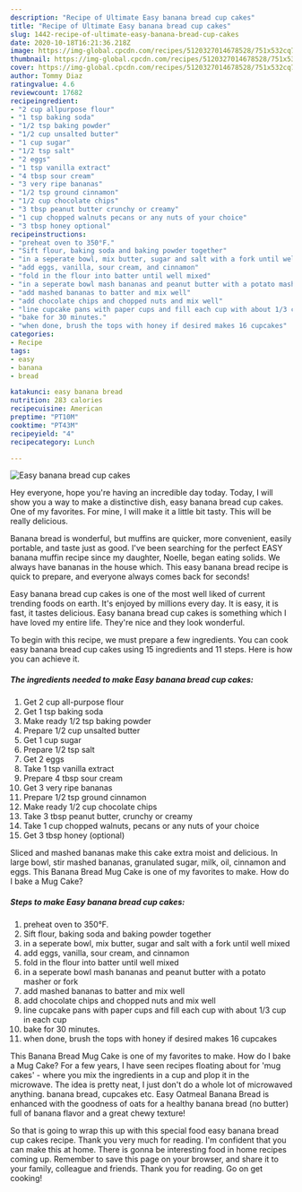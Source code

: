 ```yaml
---
description: "Recipe of Ultimate Easy banana bread cup cakes"
title: "Recipe of Ultimate Easy banana bread cup cakes"
slug: 1442-recipe-of-ultimate-easy-banana-bread-cup-cakes
date: 2020-10-18T16:21:36.218Z
image: https://img-global.cpcdn.com/recipes/5120327014678528/751x532cq70/easy-banana-bread-cup-cakes-recipe-main-photo.jpg
thumbnail: https://img-global.cpcdn.com/recipes/5120327014678528/751x532cq70/easy-banana-bread-cup-cakes-recipe-main-photo.jpg
cover: https://img-global.cpcdn.com/recipes/5120327014678528/751x532cq70/easy-banana-bread-cup-cakes-recipe-main-photo.jpg
author: Tommy Diaz
ratingvalue: 4.6
reviewcount: 17682
recipeingredient:
- "2 cup allpurpose flour"
- "1 tsp baking soda"
- "1/2 tsp baking powder"
- "1/2 cup unsalted butter"
- "1 cup sugar"
- "1/2 tsp salt"
- "2 eggs"
- "1 tsp vanilla extract"
- "4 tbsp sour cream"
- "3 very ripe bananas"
- "1/2 tsp ground cinnamon"
- "1/2 cup chocolate chips"
- "3 tbsp peanut butter crunchy or creamy"
- "1 cup chopped walnuts pecans or any nuts of your choice"
- "3 tbsp honey optional"
recipeinstructions:
- "preheat oven to 350°F."
- "Sift flour, baking soda and baking powder together"
- "in a seperate bowl, mix butter, sugar and salt with a fork until well mixed"
- "add eggs, vanilla, sour cream, and cinnamon"
- "fold in the flour into batter until well mixed"
- "in a seperate bowl mash bananas and peanut butter with a potato masher or fork"
- "add mashed bananas to batter and mix well"
- "add chocolate chips and chopped nuts and mix well"
- "line cupcake pans with paper cups and fill each cup with about 1/3 cup in each cup"
- "bake for 30 minutes."
- "when done, brush the tops with honey if desired makes 16 cupcakes"
categories:
- Recipe
tags:
- easy
- banana
- bread

katakunci: easy banana bread 
nutrition: 283 calories
recipecuisine: American
preptime: "PT10M"
cooktime: "PT43M"
recipeyield: "4"
recipecategory: Lunch

---
```



![Easy banana bread cup cakes](https://img-global.cpcdn.com/recipes/5120327014678528/751x532cq70/easy-banana-bread-cup-cakes-recipe-main-photo.jpg)

Hey everyone, hope you're having an incredible day today. Today, I will show you a way to make a distinctive dish, easy banana bread cup cakes. One of my favorites. For mine, I will make it a little bit tasty. This will be really delicious.

Banana bread is wonderful, but muffins are quicker, more convenient, easily portable, and taste just as good. I&#39;ve been searching for the perfect EASY banana muffin recipe since my daughter, Noelle, began eating solids. We always have bananas in the house which. This easy banana bread recipe is quick to prepare, and everyone always comes back for seconds!

Easy banana bread cup cakes is one of the most well liked of current trending foods on earth. It's enjoyed by millions every day. It is easy, it is fast, it tastes delicious. Easy banana bread cup cakes is something which I have loved my entire life. They're nice and they look wonderful.


To begin with this recipe, we must prepare a few ingredients. You can cook easy banana bread cup cakes using 15 ingredients and 11 steps. Here is how you can achieve it.

<!--inarticleads1-->

##### The ingredients needed to make Easy banana bread cup cakes:

1. Get 2 cup all-purpose flour
1. Get 1 tsp baking soda
1. Make ready 1/2 tsp baking powder
1. Prepare 1/2 cup unsalted butter
1. Get 1 cup sugar
1. Prepare 1/2 tsp salt
1. Get 2 eggs
1. Take 1 tsp vanilla extract
1. Prepare 4 tbsp sour cream
1. Get 3 very ripe bananas
1. Prepare 1/2 tsp ground cinnamon
1. Make ready 1/2 cup chocolate chips
1. Take 3 tbsp peanut butter, crunchy or creamy
1. Take 1 cup chopped walnuts, pecans or any nuts of your choice
1. Get 3 tbsp honey (optional)


Sliced and mashed bananas make this cake extra moist and delicious. In large bowl, stir mashed bananas, granulated sugar, milk, oil, cinnamon and eggs. This Banana Bread Mug Cake is one of my favorites to make. How do I bake a Mug Cake? 

<!--inarticleads2-->

##### Steps to make Easy banana bread cup cakes:

1. preheat oven to 350°F.
1. Sift flour, baking soda and baking powder together
1. in a seperate bowl, mix butter, sugar and salt with a fork until well mixed
1. add eggs, vanilla, sour cream, and cinnamon
1. fold in the flour into batter until well mixed
1. in a seperate bowl mash bananas and peanut butter with a potato masher or fork
1. add mashed bananas to batter and mix well
1. add chocolate chips and chopped nuts and mix well
1. line cupcake pans with paper cups and fill each cup with about 1/3 cup in each cup
1. bake for 30 minutes.
1. when done, brush the tops with honey if desired makes 16 cupcakes


This Banana Bread Mug Cake is one of my favorites to make. How do I bake a Mug Cake? For a few years, I have seen recipes floating about for &#39;mug cakes&#39; - where you mix the ingredients in a cup and plop it in the microwave. The idea is pretty neat, I just don&#39;t do a whole lot of microwaved anything. banana bread, cupcakes etc. Easy Oatmeal Banana Bread is enhanced with the goodness of oats for a healthy banana bread (no butter) full of banana flavor and a great chewy texture! 

So that is going to wrap this up with this special food easy banana bread cup cakes recipe. Thank you very much for reading. I'm confident that you can make this at home. There is gonna be interesting food in home recipes coming up. Remember to save this page on your browser, and share it to your family, colleague and friends. Thank you for reading. Go on get cooking!
